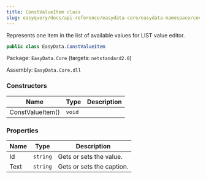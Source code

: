 ```yaml
---
title: ConstValueItem class
slug: easyquery/docs/api-reference/easydata-core/easydata-namespace/constvalueitem-class
---
```



Represents one item in the list of available values for LIST value editor.
```csharp
public class EasyData.ConstValueItem

```
Package: `EasyData.Core` (targets: `netstandard2.0`)

Assembly: `EasyData.Core.dll`

### Constructors

| Name | Type | Description | 
| --- | --- | --- | 
| ConstValueItem() | `void` |  | 


### Properties

| Name | Type | Description | 
| --- | --- | --- | 
| Id | `string` | Gets or sets the value. | 
| Text | `string` | Gets or sets the caption. |